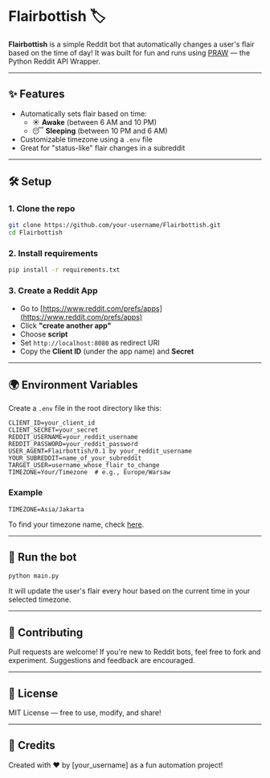 
# Flairbottish 🏷️

**Flairbottish** is a simple Reddit bot that automatically changes a user's flair based on the time of day! It was built for fun and runs using [PRAW](https://praw.readthedocs.io/) — the Python Reddit API Wrapper.

---

## ✨ Features

- Automatically sets flair based on time:
  - ☀️ **Awake** (between 6 AM and 10 PM)
  - 😴 **Sleeping** (between 10 PM and 6 AM)
- Customizable timezone using a `.env` file
- Great for "status-like" flair changes in a subreddit

---

## 🛠️ Setup

### 1. Clone the repo

```bash
git clone https://github.com/your-username/Flairbottish.git
cd Flairbottish
```

### 2. Install requirements

```bash
pip install -r requirements.txt
```

### 3. Create a Reddit App

- Go to [https://www.reddit.com/prefs/apps](https://www.reddit.com/prefs/apps)
- Click **"create another app"**
- Choose **script**
- Set `http://localhost:8080` as redirect URI
- Copy the **Client ID** (under the app name) and **Secret**

---

## 🌍 Environment Variables

Create a `.env` file in the root directory like this:

```env
CLIENT_ID=your_client_id
CLIENT_SECRET=your_secret
REDDIT_USERNAME=your_reddit_username
REDDIT_PASSWORD=your_reddit_password
USER_AGENT=Flairbottish/0.1 by your_reddit_username
YOUR_SUBREDDIT=name_of_your_subreddit
TARGET_USER=username_whose_flair_to_change
TIMEZONE=Your/Timezone  # e.g., Europe/Warsaw
```

### Example

```env
TIMEZONE=Asia/Jakarta
```

To find your timezone name, check [here](https://en.wikipedia.org/wiki/List_of_tz_database_time_zones).

---

## 🚀 Run the bot

```bash
python main.py
```

It will update the user's flair every hour based on the current time in your selected timezone.

---

## 🤝 Contributing

Pull requests are welcome! If you're new to Reddit bots, feel free to fork and experiment. Suggestions and feedback are encouraged.

---

## 📄 License

MIT License — free to use, modify, and share!

---

## 💬 Credits

Created with ❤️ by [your_username] as a fun automation project!
